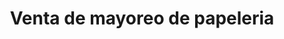 ---
title: "Venta de mayoreo de papeleria"
url: /toluca-de-lerdo/venta-de-mayoreo-de-papeleria/
shop: material de oficina
---